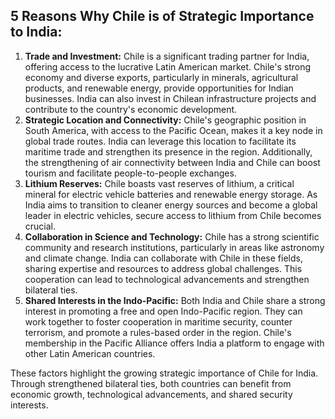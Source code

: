 ## 5 Reasons Why Chile is of Strategic Importance to India:

1. **Trade and Investment:** Chile is a significant trading partner for India, offering access to the lucrative Latin American market. Chile's strong economy and diverse exports, particularly in minerals, agricultural products, and renewable energy, provide opportunities for Indian businesses. India can also invest in Chilean infrastructure projects and contribute to the country's economic development.
2. **Strategic Location and Connectivity:** Chile's geographic position in South America, with access to the Pacific Ocean, makes it a key node in global trade routes.  India can leverage this location to facilitate its maritime trade and strengthen its presence in the region. Additionally, the strengthening of air connectivity between India and Chile can boost tourism and facilitate people-to-people exchanges.
3. **Lithium Reserves:** Chile boasts vast reserves of lithium, a critical mineral for electric vehicle batteries and renewable energy storage. As India aims to transition to cleaner energy sources and become a global leader in electric vehicles, secure access to lithium from Chile becomes crucial. 
4. **Collaboration in Science and Technology:** Chile has a strong scientific community and research institutions, particularly in areas like astronomy and climate change. India can collaborate with Chile in these fields, sharing expertise and resources to address global challenges. This cooperation can lead to technological advancements and strengthen bilateral ties.
5. **Shared Interests in the Indo-Pacific:** Both India and Chile share a strong interest in promoting a free and open Indo-Pacific region. They can work together to foster cooperation in maritime security, counter terrorism, and promote a rules-based order in the region. Chile's membership in the Pacific Alliance offers India a platform to engage with other Latin American countries.

These factors highlight the growing strategic importance of Chile for India.  Through strengthened bilateral ties, both countries can benefit from economic growth, technological advancements, and shared security interests. 
